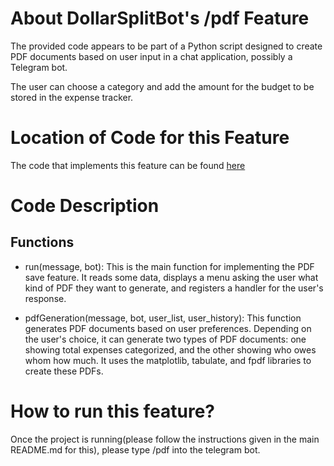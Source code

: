 # About DollarSplitBot's /pdf Feature
The provided code appears to be part of a Python script designed to create PDF documents based on user input in a chat application, possibly a Telegram bot.

The user can choose a category and add the amount for the budget to be stored in the expense tracker.

# Location of Code for this Feature
The code that implements this feature can be found [here](https://github.com/shonilbhide/dollar_bot/blob/main/code/pdf.py)

# Code Description
## Functions

- run(message, bot): This is the main function for implementing the PDF save feature. It reads some data, displays a menu asking the user what kind of PDF they want to generate, and registers a handler for the user's response.

- pdfGeneration(message, bot, user_list, user_history): This function generates PDF documents based on user preferences. Depending on the user's choice, it can generate two types of PDF documents: one showing total expenses categorized, and the other showing who owes whom how much. It uses the matplotlib, tabulate, and fpdf libraries to create these PDFs.

# How to run this feature?
Once the project is running(please follow the instructions given in the main README.md for this), please type /pdf into the telegram bot.
